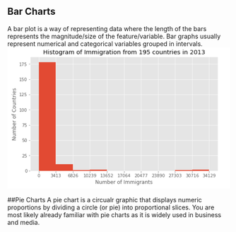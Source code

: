 ## Bar Charts
A bar plot is a way of representing data where the length of the bars represents the magnitude/size of the feature/variable. Bar graphs usually represent numerical and categorical variables grouped in intervals.
![](/DataVisualization/images/barchart.png)

##Pie Charts 
A pie chart is a circualr graphic that displays numeric proportions by dividing a circle (or pie) into proportional slices. You are most likely already familiar with pie charts as it is widely used in business and media. 